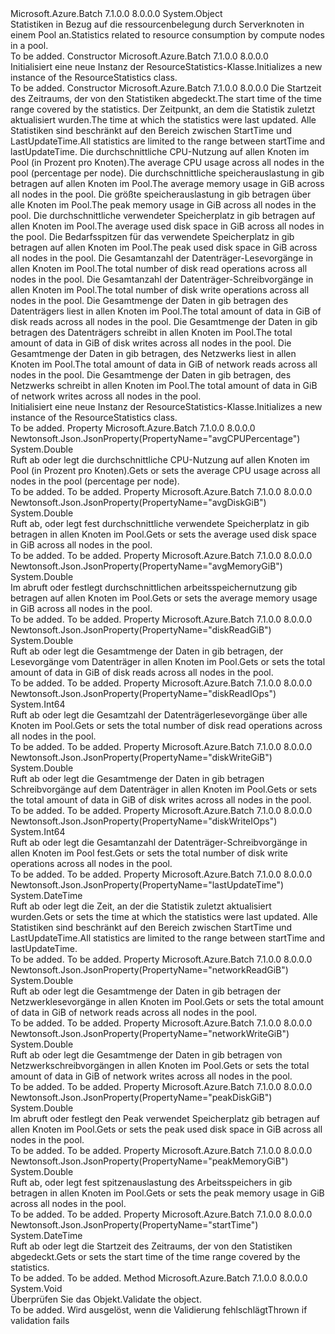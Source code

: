 <Type Name="ResourceStatistics" FullName="Microsoft.Azure.Batch.Protocol.Models.ResourceStatistics">
  <TypeSignature Language="C#" Value="public class ResourceStatistics" />
  <TypeSignature Language="ILAsm" Value=".class public auto ansi beforefieldinit ResourceStatistics extends System.Object" />
  <TypeSignature Language="DocId" Value="T:Microsoft.Azure.Batch.Protocol.Models.ResourceStatistics" />
  <TypeSignature Language="VB.NET" Value="Public Class ResourceStatistics" />
  <TypeSignature Language="F#" Value="type ResourceStatistics = class" />
  <AssemblyInfo>
    <AssemblyName>Microsoft.Azure.Batch</AssemblyName>
    <AssemblyVersion>7.1.0.0</AssemblyVersion>
    <AssemblyVersion>8.0.0.0</AssemblyVersion>
  </AssemblyInfo>
  <Base>
    <BaseTypeName>System.Object</BaseTypeName>
  </Base>
  <Interfaces />
  <Docs>
    <summary>
            <span data-ttu-id="c5c60-101">Statistiken in Bezug auf die ressourcenbelegung durch Serverknoten in einem Pool an.</span><span class="sxs-lookup"><span data-stu-id="c5c60-101">Statistics related to resource consumption by compute nodes in a pool.</span></span>
            </summary>
    <remarks>To be added.</remarks>
  </Docs>
  <Members>
    <Member MemberName=".ctor">
      <MemberSignature Language="C#" Value="public ResourceStatistics ();" />
      <MemberSignature Language="ILAsm" Value=".method public hidebysig specialname rtspecialname instance void .ctor() cil managed" />
      <MemberSignature Language="DocId" Value="M:Microsoft.Azure.Batch.Protocol.Models.ResourceStatistics.#ctor" />
      <MemberSignature Language="VB.NET" Value="Public Sub New ()" />
      <MemberType>Constructor</MemberType>
      <AssemblyInfo>
        <AssemblyName>Microsoft.Azure.Batch</AssemblyName>
        <AssemblyVersion>7.1.0.0</AssemblyVersion>
        <AssemblyVersion>8.0.0.0</AssemblyVersion>
      </AssemblyInfo>
      <Parameters />
      <Docs>
        <summary>
            <span data-ttu-id="c5c60-102">Initialisiert eine neue Instanz der ResourceStatistics-Klasse.</span><span class="sxs-lookup"><span data-stu-id="c5c60-102">Initializes a new instance of the ResourceStatistics class.</span></span>
            </summary>
        <remarks>To be added.</remarks>
      </Docs>
    </Member>
    <Member MemberName=".ctor">
      <MemberSignature Language="C#" Value="public ResourceStatistics (DateTime startTime, DateTime lastUpdateTime, double avgCPUPercentage, double avgMemoryGiB, double peakMemoryGiB, double avgDiskGiB, double peakDiskGiB, long diskReadIOps, long diskWriteIOps, double diskReadGiB, double diskWriteGiB, double networkReadGiB, double networkWriteGiB);" />
      <MemberSignature Language="ILAsm" Value=".method public hidebysig specialname rtspecialname instance void .ctor(valuetype System.DateTime startTime, valuetype System.DateTime lastUpdateTime, float64 avgCPUPercentage, float64 avgMemoryGiB, float64 peakMemoryGiB, float64 avgDiskGiB, float64 peakDiskGiB, int64 diskReadIOps, int64 diskWriteIOps, float64 diskReadGiB, float64 diskWriteGiB, float64 networkReadGiB, float64 networkWriteGiB) cil managed" />
      <MemberSignature Language="DocId" Value="M:Microsoft.Azure.Batch.Protocol.Models.ResourceStatistics.#ctor(System.DateTime,System.DateTime,System.Double,System.Double,System.Double,System.Double,System.Double,System.Int64,System.Int64,System.Double,System.Double,System.Double,System.Double)" />
      <MemberSignature Language="VB.NET" Value="Public Sub New (startTime As DateTime, lastUpdateTime As DateTime, avgCPUPercentage As Double, avgMemoryGiB As Double, peakMemoryGiB As Double, avgDiskGiB As Double, peakDiskGiB As Double, diskReadIOps As Long, diskWriteIOps As Long, diskReadGiB As Double, diskWriteGiB As Double, networkReadGiB As Double, networkWriteGiB As Double)" />
      <MemberSignature Language="F#" Value="new Microsoft.Azure.Batch.Protocol.Models.ResourceStatistics : DateTime * DateTime * double * double * double * double * double * int64 * int64 * double * double * double * double -&gt; Microsoft.Azure.Batch.Protocol.Models.ResourceStatistics" Usage="new Microsoft.Azure.Batch.Protocol.Models.ResourceStatistics (startTime, lastUpdateTime, avgCPUPercentage, avgMemoryGiB, peakMemoryGiB, avgDiskGiB, peakDiskGiB, diskReadIOps, diskWriteIOps, diskReadGiB, diskWriteGiB, networkReadGiB, networkWriteGiB)" />
      <MemberType>Constructor</MemberType>
      <AssemblyInfo>
        <AssemblyName>Microsoft.Azure.Batch</AssemblyName>
        <AssemblyVersion>7.1.0.0</AssemblyVersion>
        <AssemblyVersion>8.0.0.0</AssemblyVersion>
      </AssemblyInfo>
      <Parameters>
        <Parameter Name="startTime" Type="System.DateTime" />
        <Parameter Name="lastUpdateTime" Type="System.DateTime" />
        <Parameter Name="avgCPUPercentage" Type="System.Double" />
        <Parameter Name="avgMemoryGiB" Type="System.Double" />
        <Parameter Name="peakMemoryGiB" Type="System.Double" />
        <Parameter Name="avgDiskGiB" Type="System.Double" />
        <Parameter Name="peakDiskGiB" Type="System.Double" />
        <Parameter Name="diskReadIOps" Type="System.Int64" />
        <Parameter Name="diskWriteIOps" Type="System.Int64" />
        <Parameter Name="diskReadGiB" Type="System.Double" />
        <Parameter Name="diskWriteGiB" Type="System.Double" />
        <Parameter Name="networkReadGiB" Type="System.Double" />
        <Parameter Name="networkWriteGiB" Type="System.Double" />
      </Parameters>
      <Docs>
        <param name="startTime"><span data-ttu-id="c5c60-103">Die Startzeit des Zeitraums, der von den Statistiken abgedeckt.</span><span class="sxs-lookup"><span data-stu-id="c5c60-103">The start time of the time range covered by the statistics.</span></span></param>
        <param name="lastUpdateTime"><span data-ttu-id="c5c60-104">Der Zeitpunkt, an dem die Statistik zuletzt aktualisiert wurden.</span><span class="sxs-lookup"><span data-stu-id="c5c60-104">The time at which the statistics were last updated.</span></span> <span data-ttu-id="c5c60-105">Alle Statistiken sind beschränkt auf den Bereich zwischen StartTime und LastUpdateTime.</span><span class="sxs-lookup"><span data-stu-id="c5c60-105">All statistics are limited to the range between startTime and lastUpdateTime.</span></span></param>
        <param name="avgCPUPercentage"><span data-ttu-id="c5c60-106">Die durchschnittliche CPU-Nutzung auf allen Knoten im Pool (in Prozent pro Knoten).</span><span class="sxs-lookup"><span data-stu-id="c5c60-106">The average CPU usage across all nodes in the pool (percentage per node).</span></span></param>
        <param name="avgMemoryGiB"><span data-ttu-id="c5c60-107">Die durchschnittliche speicherauslastung in gib betragen auf allen Knoten im Pool.</span><span class="sxs-lookup"><span data-stu-id="c5c60-107">The average memory usage in GiB across all nodes in the pool.</span></span></param>
        <param name="peakMemoryGiB"><span data-ttu-id="c5c60-108">Die größte speicherauslastung in gib betragen über alle Knoten im Pool.</span><span class="sxs-lookup"><span data-stu-id="c5c60-108">The peak memory usage in GiB across all nodes in the pool.</span></span></param>
        <param name="avgDiskGiB"><span data-ttu-id="c5c60-109">Die durchschnittliche verwendeter Speicherplatz in gib betragen auf allen Knoten im Pool.</span><span class="sxs-lookup"><span data-stu-id="c5c60-109">The average used disk space in GiB across all nodes in the pool.</span></span></param>
        <param name="peakDiskGiB"><span data-ttu-id="c5c60-110">Die Bedarfsspitzen für das verwendete Speicherplatz in gib betragen auf allen Knoten im Pool.</span><span class="sxs-lookup"><span data-stu-id="c5c60-110">The peak used disk space in GiB across all nodes in the pool.</span></span></param>
        <param name="diskReadIOps"><span data-ttu-id="c5c60-111">Die Gesamtanzahl der Datenträger-Lesevorgänge in allen Knoten im Pool.</span><span class="sxs-lookup"><span data-stu-id="c5c60-111">The total number of disk read operations across all nodes in the pool.</span></span></param>
        <param name="diskWriteIOps"><span data-ttu-id="c5c60-112">Die Gesamtanzahl der Datenträger-Schreibvorgänge in allen Knoten im Pool.</span><span class="sxs-lookup"><span data-stu-id="c5c60-112">The total number of disk write operations across all nodes in the pool.</span></span></param>
        <param name="diskReadGiB"><span data-ttu-id="c5c60-113">Die Gesamtmenge der Daten in gib betragen des Datenträgers liest in allen Knoten im Pool.</span><span class="sxs-lookup"><span data-stu-id="c5c60-113">The total amount of data in GiB of disk reads across all nodes in the pool.</span></span></param>
        <param name="diskWriteGiB"><span data-ttu-id="c5c60-114">Die Gesamtmenge der Daten in gib betragen des Datenträgers schreibt in allen Knoten im Pool.</span><span class="sxs-lookup"><span data-stu-id="c5c60-114">The total amount of data in GiB of disk writes across all nodes in the pool.</span></span></param>
        <param name="networkReadGiB"><span data-ttu-id="c5c60-115">Die Gesamtmenge der Daten in gib betragen, des Netzwerks liest in allen Knoten im Pool.</span><span class="sxs-lookup"><span data-stu-id="c5c60-115">The total amount of data in GiB of network reads across all nodes in the pool.</span></span></param>
        <param name="networkWriteGiB"><span data-ttu-id="c5c60-116">Die Gesamtmenge der Daten in gib betragen, des Netzwerks schreibt in allen Knoten im Pool.</span><span class="sxs-lookup"><span data-stu-id="c5c60-116">The total amount of data in GiB of network writes across all nodes in the pool.</span></span></param>
        <summary>
            <span data-ttu-id="c5c60-117">Initialisiert eine neue Instanz der ResourceStatistics-Klasse.</span><span class="sxs-lookup"><span data-stu-id="c5c60-117">Initializes a new instance of the ResourceStatistics class.</span></span>
            </summary>
        <remarks>To be added.</remarks>
      </Docs>
    </Member>
    <Member MemberName="AvgCPUPercentage">
      <MemberSignature Language="C#" Value="public double AvgCPUPercentage { get; set; }" />
      <MemberSignature Language="ILAsm" Value=".property instance float64 AvgCPUPercentage" />
      <MemberSignature Language="DocId" Value="P:Microsoft.Azure.Batch.Protocol.Models.ResourceStatistics.AvgCPUPercentage" />
      <MemberSignature Language="VB.NET" Value="Public Property AvgCPUPercentage As Double" />
      <MemberSignature Language="F#" Value="member this.AvgCPUPercentage : double with get, set" Usage="Microsoft.Azure.Batch.Protocol.Models.ResourceStatistics.AvgCPUPercentage" />
      <MemberType>Property</MemberType>
      <AssemblyInfo>
        <AssemblyName>Microsoft.Azure.Batch</AssemblyName>
        <AssemblyVersion>7.1.0.0</AssemblyVersion>
        <AssemblyVersion>8.0.0.0</AssemblyVersion>
      </AssemblyInfo>
      <Attributes>
        <Attribute>
          <AttributeName>Newtonsoft.Json.JsonProperty(PropertyName="avgCPUPercentage")</AttributeName>
        </Attribute>
      </Attributes>
      <ReturnValue>
        <ReturnType>System.Double</ReturnType>
      </ReturnValue>
      <Docs>
        <summary>
            <span data-ttu-id="c5c60-118">Ruft ab oder legt die durchschnittliche CPU-Nutzung auf allen Knoten im Pool (in Prozent pro Knoten).</span><span class="sxs-lookup"><span data-stu-id="c5c60-118">Gets or sets the average CPU usage across all nodes in the pool (percentage per node).</span></span>
            </summary>
        <value>To be added.</value>
        <remarks>To be added.</remarks>
      </Docs>
    </Member>
    <Member MemberName="AvgDiskGiB">
      <MemberSignature Language="C#" Value="public double AvgDiskGiB { get; set; }" />
      <MemberSignature Language="ILAsm" Value=".property instance float64 AvgDiskGiB" />
      <MemberSignature Language="DocId" Value="P:Microsoft.Azure.Batch.Protocol.Models.ResourceStatistics.AvgDiskGiB" />
      <MemberSignature Language="VB.NET" Value="Public Property AvgDiskGiB As Double" />
      <MemberSignature Language="F#" Value="member this.AvgDiskGiB : double with get, set" Usage="Microsoft.Azure.Batch.Protocol.Models.ResourceStatistics.AvgDiskGiB" />
      <MemberType>Property</MemberType>
      <AssemblyInfo>
        <AssemblyName>Microsoft.Azure.Batch</AssemblyName>
        <AssemblyVersion>7.1.0.0</AssemblyVersion>
        <AssemblyVersion>8.0.0.0</AssemblyVersion>
      </AssemblyInfo>
      <Attributes>
        <Attribute>
          <AttributeName>Newtonsoft.Json.JsonProperty(PropertyName="avgDiskGiB")</AttributeName>
        </Attribute>
      </Attributes>
      <ReturnValue>
        <ReturnType>System.Double</ReturnType>
      </ReturnValue>
      <Docs>
        <summary>
            <span data-ttu-id="c5c60-119">Ruft ab, oder legt fest durchschnittliche verwendete Speicherplatz in gib betragen in allen Knoten im Pool.</span><span class="sxs-lookup"><span data-stu-id="c5c60-119">Gets or sets the average used disk space in GiB across all nodes in the pool.</span></span>
            </summary>
        <value>To be added.</value>
        <remarks>To be added.</remarks>
      </Docs>
    </Member>
    <Member MemberName="AvgMemoryGiB">
      <MemberSignature Language="C#" Value="public double AvgMemoryGiB { get; set; }" />
      <MemberSignature Language="ILAsm" Value=".property instance float64 AvgMemoryGiB" />
      <MemberSignature Language="DocId" Value="P:Microsoft.Azure.Batch.Protocol.Models.ResourceStatistics.AvgMemoryGiB" />
      <MemberSignature Language="VB.NET" Value="Public Property AvgMemoryGiB As Double" />
      <MemberSignature Language="F#" Value="member this.AvgMemoryGiB : double with get, set" Usage="Microsoft.Azure.Batch.Protocol.Models.ResourceStatistics.AvgMemoryGiB" />
      <MemberType>Property</MemberType>
      <AssemblyInfo>
        <AssemblyName>Microsoft.Azure.Batch</AssemblyName>
        <AssemblyVersion>7.1.0.0</AssemblyVersion>
        <AssemblyVersion>8.0.0.0</AssemblyVersion>
      </AssemblyInfo>
      <Attributes>
        <Attribute>
          <AttributeName>Newtonsoft.Json.JsonProperty(PropertyName="avgMemoryGiB")</AttributeName>
        </Attribute>
      </Attributes>
      <ReturnValue>
        <ReturnType>System.Double</ReturnType>
      </ReturnValue>
      <Docs>
        <summary>
            <span data-ttu-id="c5c60-120">Im abruft oder festlegt durchschnittlichen arbeitsspeichernutzung gib betragen auf allen Knoten im Pool.</span><span class="sxs-lookup"><span data-stu-id="c5c60-120">Gets or sets the average memory usage in GiB across all nodes in the pool.</span></span>
            </summary>
        <value>To be added.</value>
        <remarks>To be added.</remarks>
      </Docs>
    </Member>
    <Member MemberName="DiskReadGiB">
      <MemberSignature Language="C#" Value="public double DiskReadGiB { get; set; }" />
      <MemberSignature Language="ILAsm" Value=".property instance float64 DiskReadGiB" />
      <MemberSignature Language="DocId" Value="P:Microsoft.Azure.Batch.Protocol.Models.ResourceStatistics.DiskReadGiB" />
      <MemberSignature Language="VB.NET" Value="Public Property DiskReadGiB As Double" />
      <MemberSignature Language="F#" Value="member this.DiskReadGiB : double with get, set" Usage="Microsoft.Azure.Batch.Protocol.Models.ResourceStatistics.DiskReadGiB" />
      <MemberType>Property</MemberType>
      <AssemblyInfo>
        <AssemblyName>Microsoft.Azure.Batch</AssemblyName>
        <AssemblyVersion>7.1.0.0</AssemblyVersion>
        <AssemblyVersion>8.0.0.0</AssemblyVersion>
      </AssemblyInfo>
      <Attributes>
        <Attribute>
          <AttributeName>Newtonsoft.Json.JsonProperty(PropertyName="diskReadGiB")</AttributeName>
        </Attribute>
      </Attributes>
      <ReturnValue>
        <ReturnType>System.Double</ReturnType>
      </ReturnValue>
      <Docs>
        <summary>
            <span data-ttu-id="c5c60-121">Ruft ab oder legt die Gesamtmenge der Daten in gib betragen, der Lesevorgänge vom Datenträger in allen Knoten im Pool.</span><span class="sxs-lookup"><span data-stu-id="c5c60-121">Gets or sets the total amount of data in GiB of disk reads across all nodes in the pool.</span></span>
            </summary>
        <value>To be added.</value>
        <remarks>To be added.</remarks>
      </Docs>
    </Member>
    <Member MemberName="DiskReadIOps">
      <MemberSignature Language="C#" Value="public long DiskReadIOps { get; set; }" />
      <MemberSignature Language="ILAsm" Value=".property instance int64 DiskReadIOps" />
      <MemberSignature Language="DocId" Value="P:Microsoft.Azure.Batch.Protocol.Models.ResourceStatistics.DiskReadIOps" />
      <MemberSignature Language="VB.NET" Value="Public Property DiskReadIOps As Long" />
      <MemberSignature Language="F#" Value="member this.DiskReadIOps : int64 with get, set" Usage="Microsoft.Azure.Batch.Protocol.Models.ResourceStatistics.DiskReadIOps" />
      <MemberType>Property</MemberType>
      <AssemblyInfo>
        <AssemblyName>Microsoft.Azure.Batch</AssemblyName>
        <AssemblyVersion>7.1.0.0</AssemblyVersion>
        <AssemblyVersion>8.0.0.0</AssemblyVersion>
      </AssemblyInfo>
      <Attributes>
        <Attribute>
          <AttributeName>Newtonsoft.Json.JsonProperty(PropertyName="diskReadIOps")</AttributeName>
        </Attribute>
      </Attributes>
      <ReturnValue>
        <ReturnType>System.Int64</ReturnType>
      </ReturnValue>
      <Docs>
        <summary>
            <span data-ttu-id="c5c60-122">Ruft ab oder legt die Gesamtzahl der Datenträgerlesevorgänge über alle Knoten im Pool.</span><span class="sxs-lookup"><span data-stu-id="c5c60-122">Gets or sets the total number of disk read operations across all nodes in the pool.</span></span>
            </summary>
        <value>To be added.</value>
        <remarks>To be added.</remarks>
      </Docs>
    </Member>
    <Member MemberName="DiskWriteGiB">
      <MemberSignature Language="C#" Value="public double DiskWriteGiB { get; set; }" />
      <MemberSignature Language="ILAsm" Value=".property instance float64 DiskWriteGiB" />
      <MemberSignature Language="DocId" Value="P:Microsoft.Azure.Batch.Protocol.Models.ResourceStatistics.DiskWriteGiB" />
      <MemberSignature Language="VB.NET" Value="Public Property DiskWriteGiB As Double" />
      <MemberSignature Language="F#" Value="member this.DiskWriteGiB : double with get, set" Usage="Microsoft.Azure.Batch.Protocol.Models.ResourceStatistics.DiskWriteGiB" />
      <MemberType>Property</MemberType>
      <AssemblyInfo>
        <AssemblyName>Microsoft.Azure.Batch</AssemblyName>
        <AssemblyVersion>7.1.0.0</AssemblyVersion>
        <AssemblyVersion>8.0.0.0</AssemblyVersion>
      </AssemblyInfo>
      <Attributes>
        <Attribute>
          <AttributeName>Newtonsoft.Json.JsonProperty(PropertyName="diskWriteGiB")</AttributeName>
        </Attribute>
      </Attributes>
      <ReturnValue>
        <ReturnType>System.Double</ReturnType>
      </ReturnValue>
      <Docs>
        <summary>
            <span data-ttu-id="c5c60-123">Ruft ab oder legt die Gesamtmenge der Daten in gib betragen Schreibvorgänge auf dem Datenträger in allen Knoten im Pool.</span><span class="sxs-lookup"><span data-stu-id="c5c60-123">Gets or sets the total amount of data in GiB of disk writes across all nodes in the pool.</span></span>
            </summary>
        <value>To be added.</value>
        <remarks>To be added.</remarks>
      </Docs>
    </Member>
    <Member MemberName="DiskWriteIOps">
      <MemberSignature Language="C#" Value="public long DiskWriteIOps { get; set; }" />
      <MemberSignature Language="ILAsm" Value=".property instance int64 DiskWriteIOps" />
      <MemberSignature Language="DocId" Value="P:Microsoft.Azure.Batch.Protocol.Models.ResourceStatistics.DiskWriteIOps" />
      <MemberSignature Language="VB.NET" Value="Public Property DiskWriteIOps As Long" />
      <MemberSignature Language="F#" Value="member this.DiskWriteIOps : int64 with get, set" Usage="Microsoft.Azure.Batch.Protocol.Models.ResourceStatistics.DiskWriteIOps" />
      <MemberType>Property</MemberType>
      <AssemblyInfo>
        <AssemblyName>Microsoft.Azure.Batch</AssemblyName>
        <AssemblyVersion>7.1.0.0</AssemblyVersion>
        <AssemblyVersion>8.0.0.0</AssemblyVersion>
      </AssemblyInfo>
      <Attributes>
        <Attribute>
          <AttributeName>Newtonsoft.Json.JsonProperty(PropertyName="diskWriteIOps")</AttributeName>
        </Attribute>
      </Attributes>
      <ReturnValue>
        <ReturnType>System.Int64</ReturnType>
      </ReturnValue>
      <Docs>
        <summary>
            <span data-ttu-id="c5c60-124">Ruft ab oder legt die Gesamtanzahl der Datenträger-Schreibvorgänge in allen Knoten im Pool fest.</span><span class="sxs-lookup"><span data-stu-id="c5c60-124">Gets or sets the total number of disk write operations across all nodes in the pool.</span></span>
            </summary>
        <value>To be added.</value>
        <remarks>To be added.</remarks>
      </Docs>
    </Member>
    <Member MemberName="LastUpdateTime">
      <MemberSignature Language="C#" Value="public DateTime LastUpdateTime { get; set; }" />
      <MemberSignature Language="ILAsm" Value=".property instance valuetype System.DateTime LastUpdateTime" />
      <MemberSignature Language="DocId" Value="P:Microsoft.Azure.Batch.Protocol.Models.ResourceStatistics.LastUpdateTime" />
      <MemberSignature Language="VB.NET" Value="Public Property LastUpdateTime As DateTime" />
      <MemberSignature Language="F#" Value="member this.LastUpdateTime : DateTime with get, set" Usage="Microsoft.Azure.Batch.Protocol.Models.ResourceStatistics.LastUpdateTime" />
      <MemberType>Property</MemberType>
      <AssemblyInfo>
        <AssemblyName>Microsoft.Azure.Batch</AssemblyName>
        <AssemblyVersion>7.1.0.0</AssemblyVersion>
        <AssemblyVersion>8.0.0.0</AssemblyVersion>
      </AssemblyInfo>
      <Attributes>
        <Attribute>
          <AttributeName>Newtonsoft.Json.JsonProperty(PropertyName="lastUpdateTime")</AttributeName>
        </Attribute>
      </Attributes>
      <ReturnValue>
        <ReturnType>System.DateTime</ReturnType>
      </ReturnValue>
      <Docs>
        <summary>
            <span data-ttu-id="c5c60-125">Ruft ab oder legt die Zeit, an der die Statistik zuletzt aktualisiert wurden.</span><span class="sxs-lookup"><span data-stu-id="c5c60-125">Gets or sets the time at which the statistics were last updated.</span></span>
            <span data-ttu-id="c5c60-126">Alle Statistiken sind beschränkt auf den Bereich zwischen StartTime und LastUpdateTime.</span><span class="sxs-lookup"><span data-stu-id="c5c60-126">All statistics are limited to the range between startTime and lastUpdateTime.</span></span>
            </summary>
        <value>To be added.</value>
        <remarks>To be added.</remarks>
      </Docs>
    </Member>
    <Member MemberName="NetworkReadGiB">
      <MemberSignature Language="C#" Value="public double NetworkReadGiB { get; set; }" />
      <MemberSignature Language="ILAsm" Value=".property instance float64 NetworkReadGiB" />
      <MemberSignature Language="DocId" Value="P:Microsoft.Azure.Batch.Protocol.Models.ResourceStatistics.NetworkReadGiB" />
      <MemberSignature Language="VB.NET" Value="Public Property NetworkReadGiB As Double" />
      <MemberSignature Language="F#" Value="member this.NetworkReadGiB : double with get, set" Usage="Microsoft.Azure.Batch.Protocol.Models.ResourceStatistics.NetworkReadGiB" />
      <MemberType>Property</MemberType>
      <AssemblyInfo>
        <AssemblyName>Microsoft.Azure.Batch</AssemblyName>
        <AssemblyVersion>7.1.0.0</AssemblyVersion>
        <AssemblyVersion>8.0.0.0</AssemblyVersion>
      </AssemblyInfo>
      <Attributes>
        <Attribute>
          <AttributeName>Newtonsoft.Json.JsonProperty(PropertyName="networkReadGiB")</AttributeName>
        </Attribute>
      </Attributes>
      <ReturnValue>
        <ReturnType>System.Double</ReturnType>
      </ReturnValue>
      <Docs>
        <summary>
            <span data-ttu-id="c5c60-127">Ruft ab oder legt die Gesamtmenge der Daten in gib betragen der Netzwerklesevorgänge in allen Knoten im Pool.</span><span class="sxs-lookup"><span data-stu-id="c5c60-127">Gets or sets the total amount of data in GiB of network reads across all nodes in the pool.</span></span>
            </summary>
        <value>To be added.</value>
        <remarks>To be added.</remarks>
      </Docs>
    </Member>
    <Member MemberName="NetworkWriteGiB">
      <MemberSignature Language="C#" Value="public double NetworkWriteGiB { get; set; }" />
      <MemberSignature Language="ILAsm" Value=".property instance float64 NetworkWriteGiB" />
      <MemberSignature Language="DocId" Value="P:Microsoft.Azure.Batch.Protocol.Models.ResourceStatistics.NetworkWriteGiB" />
      <MemberSignature Language="VB.NET" Value="Public Property NetworkWriteGiB As Double" />
      <MemberSignature Language="F#" Value="member this.NetworkWriteGiB : double with get, set" Usage="Microsoft.Azure.Batch.Protocol.Models.ResourceStatistics.NetworkWriteGiB" />
      <MemberType>Property</MemberType>
      <AssemblyInfo>
        <AssemblyName>Microsoft.Azure.Batch</AssemblyName>
        <AssemblyVersion>7.1.0.0</AssemblyVersion>
        <AssemblyVersion>8.0.0.0</AssemblyVersion>
      </AssemblyInfo>
      <Attributes>
        <Attribute>
          <AttributeName>Newtonsoft.Json.JsonProperty(PropertyName="networkWriteGiB")</AttributeName>
        </Attribute>
      </Attributes>
      <ReturnValue>
        <ReturnType>System.Double</ReturnType>
      </ReturnValue>
      <Docs>
        <summary>
            <span data-ttu-id="c5c60-128">Ruft ab oder legt die Gesamtmenge der Daten in gib betragen von Netzwerkschreibvorgängen in allen Knoten im Pool.</span><span class="sxs-lookup"><span data-stu-id="c5c60-128">Gets or sets the total amount of data in GiB of network writes across all nodes in the pool.</span></span>
            </summary>
        <value>To be added.</value>
        <remarks>To be added.</remarks>
      </Docs>
    </Member>
    <Member MemberName="PeakDiskGiB">
      <MemberSignature Language="C#" Value="public double PeakDiskGiB { get; set; }" />
      <MemberSignature Language="ILAsm" Value=".property instance float64 PeakDiskGiB" />
      <MemberSignature Language="DocId" Value="P:Microsoft.Azure.Batch.Protocol.Models.ResourceStatistics.PeakDiskGiB" />
      <MemberSignature Language="VB.NET" Value="Public Property PeakDiskGiB As Double" />
      <MemberSignature Language="F#" Value="member this.PeakDiskGiB : double with get, set" Usage="Microsoft.Azure.Batch.Protocol.Models.ResourceStatistics.PeakDiskGiB" />
      <MemberType>Property</MemberType>
      <AssemblyInfo>
        <AssemblyName>Microsoft.Azure.Batch</AssemblyName>
        <AssemblyVersion>7.1.0.0</AssemblyVersion>
        <AssemblyVersion>8.0.0.0</AssemblyVersion>
      </AssemblyInfo>
      <Attributes>
        <Attribute>
          <AttributeName>Newtonsoft.Json.JsonProperty(PropertyName="peakDiskGiB")</AttributeName>
        </Attribute>
      </Attributes>
      <ReturnValue>
        <ReturnType>System.Double</ReturnType>
      </ReturnValue>
      <Docs>
        <summary>
            <span data-ttu-id="c5c60-129">Im abruft oder festlegt den Peak verwendet Speicherplatz gib betragen auf allen Knoten im Pool.</span><span class="sxs-lookup"><span data-stu-id="c5c60-129">Gets or sets the peak used disk space in GiB across all nodes in the pool.</span></span>
            </summary>
        <value>To be added.</value>
        <remarks>To be added.</remarks>
      </Docs>
    </Member>
    <Member MemberName="PeakMemoryGiB">
      <MemberSignature Language="C#" Value="public double PeakMemoryGiB { get; set; }" />
      <MemberSignature Language="ILAsm" Value=".property instance float64 PeakMemoryGiB" />
      <MemberSignature Language="DocId" Value="P:Microsoft.Azure.Batch.Protocol.Models.ResourceStatistics.PeakMemoryGiB" />
      <MemberSignature Language="VB.NET" Value="Public Property PeakMemoryGiB As Double" />
      <MemberSignature Language="F#" Value="member this.PeakMemoryGiB : double with get, set" Usage="Microsoft.Azure.Batch.Protocol.Models.ResourceStatistics.PeakMemoryGiB" />
      <MemberType>Property</MemberType>
      <AssemblyInfo>
        <AssemblyName>Microsoft.Azure.Batch</AssemblyName>
        <AssemblyVersion>7.1.0.0</AssemblyVersion>
        <AssemblyVersion>8.0.0.0</AssemblyVersion>
      </AssemblyInfo>
      <Attributes>
        <Attribute>
          <AttributeName>Newtonsoft.Json.JsonProperty(PropertyName="peakMemoryGiB")</AttributeName>
        </Attribute>
      </Attributes>
      <ReturnValue>
        <ReturnType>System.Double</ReturnType>
      </ReturnValue>
      <Docs>
        <summary>
            <span data-ttu-id="c5c60-130">Ruft ab, oder legt fest spitzenauslastung des Arbeitsspeichers in gib betragen in allen Knoten im Pool.</span><span class="sxs-lookup"><span data-stu-id="c5c60-130">Gets or sets the peak memory usage in GiB across all nodes in the pool.</span></span>
            </summary>
        <value>To be added.</value>
        <remarks>To be added.</remarks>
      </Docs>
    </Member>
    <Member MemberName="StartTime">
      <MemberSignature Language="C#" Value="public DateTime StartTime { get; set; }" />
      <MemberSignature Language="ILAsm" Value=".property instance valuetype System.DateTime StartTime" />
      <MemberSignature Language="DocId" Value="P:Microsoft.Azure.Batch.Protocol.Models.ResourceStatistics.StartTime" />
      <MemberSignature Language="VB.NET" Value="Public Property StartTime As DateTime" />
      <MemberSignature Language="F#" Value="member this.StartTime : DateTime with get, set" Usage="Microsoft.Azure.Batch.Protocol.Models.ResourceStatistics.StartTime" />
      <MemberType>Property</MemberType>
      <AssemblyInfo>
        <AssemblyName>Microsoft.Azure.Batch</AssemblyName>
        <AssemblyVersion>7.1.0.0</AssemblyVersion>
        <AssemblyVersion>8.0.0.0</AssemblyVersion>
      </AssemblyInfo>
      <Attributes>
        <Attribute>
          <AttributeName>Newtonsoft.Json.JsonProperty(PropertyName="startTime")</AttributeName>
        </Attribute>
      </Attributes>
      <ReturnValue>
        <ReturnType>System.DateTime</ReturnType>
      </ReturnValue>
      <Docs>
        <summary>
            <span data-ttu-id="c5c60-131">Ruft ab oder legt die Startzeit des Zeitraums, der von den Statistiken abgedeckt.</span><span class="sxs-lookup"><span data-stu-id="c5c60-131">Gets or sets the start time of the time range covered by the statistics.</span></span>
            </summary>
        <value>To be added.</value>
        <remarks>To be added.</remarks>
      </Docs>
    </Member>
    <Member MemberName="Validate">
      <MemberSignature Language="C#" Value="public virtual void Validate ();" />
      <MemberSignature Language="ILAsm" Value=".method public hidebysig newslot virtual instance void Validate() cil managed" />
      <MemberSignature Language="DocId" Value="M:Microsoft.Azure.Batch.Protocol.Models.ResourceStatistics.Validate" />
      <MemberSignature Language="VB.NET" Value="Public Overridable Sub Validate ()" />
      <MemberSignature Language="F#" Value="abstract member Validate : unit -&gt; unit&#xA;override this.Validate : unit -&gt; unit" Usage="resourceStatistics.Validate " />
      <MemberType>Method</MemberType>
      <AssemblyInfo>
        <AssemblyName>Microsoft.Azure.Batch</AssemblyName>
        <AssemblyVersion>7.1.0.0</AssemblyVersion>
        <AssemblyVersion>8.0.0.0</AssemblyVersion>
      </AssemblyInfo>
      <ReturnValue>
        <ReturnType>System.Void</ReturnType>
      </ReturnValue>
      <Parameters />
      <Docs>
        <summary>
            <span data-ttu-id="c5c60-132">Überprüfen Sie das Objekt.</span><span class="sxs-lookup"><span data-stu-id="c5c60-132">Validate the object.</span></span>
            </summary>
        <remarks>To be added.</remarks>
        <exception cref="T:Microsoft.Rest.ValidationException">
            <span data-ttu-id="c5c60-133">Wird ausgelöst, wenn die Validierung fehlschlägt</span><span class="sxs-lookup"><span data-stu-id="c5c60-133">Thrown if validation fails</span></span>
            </exception>
      </Docs>
    </Member>
  </Members>
</Type>